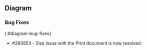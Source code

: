 ## Diagram

### Bug Fixes
{:#diagram-bug-fixes} 

* \#260853 – Size Issue with the Print document is now resolved.